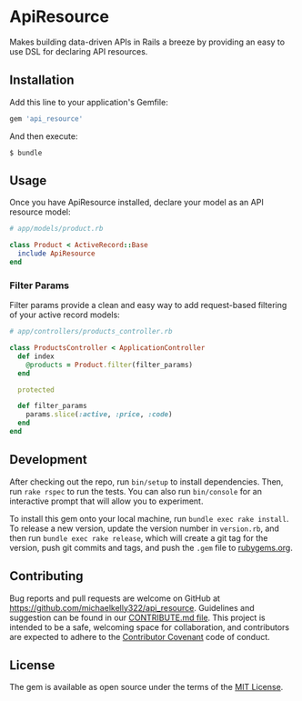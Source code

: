 # ApiResource
Makes building data-driven APIs in Rails a breeze by providing an easy to use DSL for declaring API resources.


## Installation

Add this line to your application's Gemfile:

```ruby
gem 'api_resource'
```

And then execute:

    $ bundle

## Usage
Once you have ApiResource installed, declare your model as an API
resource model:

```ruby
# app/models/product.rb

class Product < ActiveRecord::Base
  include ApiResource
end
```

### Filter Params
Filter params provide a clean and easy way to add request-based
filtering of your active record models:

```ruby
# app/controllers/products_controller.rb

class ProductsController < ApplicationController
  def index
    @products = Product.filter(filter_params)
  end

  protected

  def filter_params
    params.slice(:active, :price, :code)
  end
end
```

## Development

After checking out the repo, run `bin/setup` to install dependencies. Then, run `rake rspec` to run the tests. You can also run `bin/console` for an interactive prompt that will allow you to experiment.

To install this gem onto your local machine, run `bundle exec rake install`. To release a new version, update the version number in `version.rb`, and then run `bundle exec rake release`, which will create a git tag for the version, push git commits and tags, and push the `.gem` file to [rubygems.org](https://rubygems.org).

## Contributing

Bug reports and pull requests are welcome on GitHub at https://github.com/michaelkelly322/api_resource. Guidelines and suggestion can be found in our [CONTRIBUTE.md file](https://github.com/michaelkelly322/api_resource/blob/master/CONTRIBUTE.md). This project is intended to be a safe, welcoming space for collaboration, and contributors are expected to adhere to the [Contributor Covenant](http://contributor-covenant.org) code of conduct.


## License

The gem is available as open source under the terms of the [MIT License](http://opensource.org/licenses/MIT).

